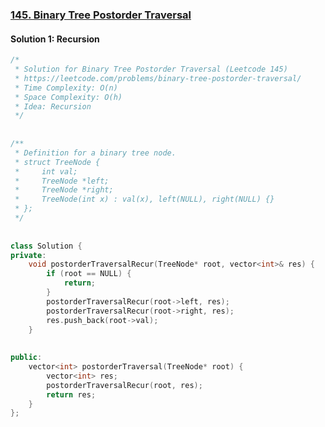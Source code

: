 ### [145\. Binary Tree Postorder Traversal](https://leetcode.com/problems/binary-tree-postorder-traversal/)

#### Solution 1: Recursion
  
  
```cpp
/*
 * Solution for Binary Tree Postorder Traversal (Leetcode 145)
 * https://leetcode.com/problems/binary-tree-postorder-traversal/
 * Time Complexity: O(n)
 * Space Complexity: O(h)
 * Idea: Recursion
 */
  
  
/**
 * Definition for a binary tree node.
 * struct TreeNode {
 *     int val;
 *     TreeNode *left;
 *     TreeNode *right;
 *     TreeNode(int x) : val(x), left(NULL), right(NULL) {}
 * };
 */
  
  
class Solution {
private:
    void postorderTraversalRecur(TreeNode* root, vector<int>& res) {
        if (root == NULL) {
            return;
        }
        postorderTraversalRecur(root->left, res);
        postorderTraversalRecur(root->right, res);
        res.push_back(root->val);
    }
  
  
public:
    vector<int> postorderTraversal(TreeNode* root) {
        vector<int> res;
        postorderTraversalRecur(root, res);
        return res;
    }
};
```  
  